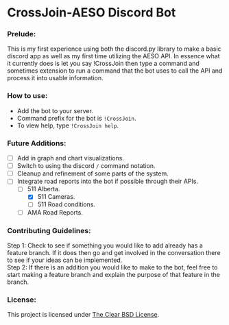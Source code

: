 # CrossJoin-AESO Discord Bot

### Prelude:
This is my first experience using both the discord.py library to make a basic discord app as well as my first time utilizing the AESO API. In essence what it currently does is let you say !CrossJoin then type a command and sometimes extension to run a command that the bot uses to call the API and process it into usable information.

### How to use:
- Add the bot to your server.
- Command prefix for the bot is `!CrossJoin`.
- To view help, type `!CrossJoin help`.

### Future Additions:
- [ ] Add in graph and chart visualizations.
- [ ] Switch to using the discord `/` command notation.
- [ ] Cleanup and refinement of some parts of the system.
- [ ] Integrate road reports into the bot if possible through their APIs.
  - [ ] 511 Alberta.
    - [x] 511 Cameras.
    - [ ] 511 Road conditions. 
  - [ ] AMA Road Reports.

### Contributing Guidelines:
Step 1: Check to see if something you would like to add already has a feature branch. If it does then go and get involved in the conversation there to see if your ideas can be implemented.</br>
Step 2: If there is an addition you would like to make to the bot, feel free to start making a feature branch and explain the purpose of that feature in the branch.

### License:
This project is licensed under [The Clear BSD License](https://spdx.org/licenses/BSD-3-Clause-Clear.html).
